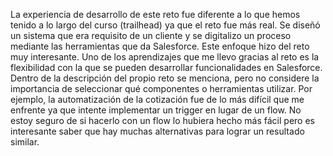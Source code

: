 La experiencia de desarrollo de este reto fue diferente a lo que hemos tenido a lo largo del curso (trailhead)
ya que el reto fue más real. Se diseñó un sistema que era requisito de un cliente y se digitalizo un proceso
mediante las herramientas que da Salesforce. Este enfoque hizo del reto muy interesante. Uno de los
aprendizajes que me llevo gracias al reto es la flexibilidad con la que se pueden desarrollar funcionalidades
en Salesforce.
Dentro de la descripción del propio reto se menciona, pero no considere la importancia de seleccionar qué
componentes o herramientas utilizar. Por ejemplo, la automatización de la cotización fue de lo más difícil
que me enfrente ya que intente implementar un trigger en lugar de un flow. No estoy seguro de si hacerlo
con un flow lo hubiera hecho más fácil pero es interesante saber que hay muchas alternativas para lograr un
resultado similar.
